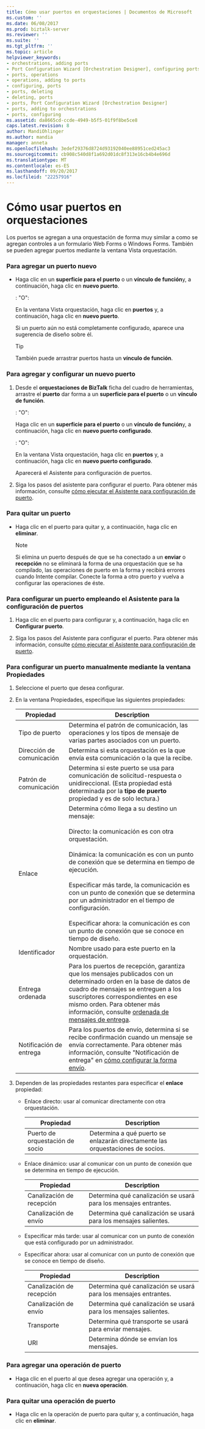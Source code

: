 ```yaml
---
title: Cómo usar puertos en orquestaciones | Documentos de Microsoft
ms.custom: ''
ms.date: 06/08/2017
ms.prod: biztalk-server
ms.reviewer: ''
ms.suite: ''
ms.tgt_pltfrm: ''
ms.topic: article
helpviewer_keywords:
- orchestrations, adding ports
- Port Configuration Wizard [Orchestration Designer], configuring ports
- ports, operations
- operations, adding to ports
- configuring, ports
- ports, deleting
- deleting, ports
- ports, Port Configuration Wizard [Orchestration Designer]
- ports, adding to orchestrations
- ports, configuring
ms.assetid: da8665cd-ccde-4949-b5f5-01f9f8be5ce8
caps.latest.revision: 8
author: MandiOhlinger
ms.author: mandia
manager: anneta
ms.openlocfilehash: 3edef29376d8724d93192040ee88951ced245ac3
ms.sourcegitcommit: cb908c540d8f1a692d01dc8f313e16cb4b4e696d
ms.translationtype: MT
ms.contentlocale: es-ES
ms.lasthandoff: 09/20/2017
ms.locfileid: "22257916"
---
```

# <a name="how-to-use-ports-in-orchestrations"></a>Cómo usar puertos en orquestaciones
Los puertos se agregan a una orquestación de forma muy similar a como se agregan controles a un formulario Web Forms o Windows Forms. También se pueden agregar puertos mediante la ventana Vista orquestación.  
  
### <a name="to-add-a-new-port"></a>Para agregar un puerto nuevo  
  
-   Haga clic en un **superficie para el puerto** o un **vínculo de función**y, a continuación, haga clic en **nuevo puerto**.  
  
     : "O":  
  
     En la ventana Vista orquestación, haga clic en **puertos** y, a continuación, haga clic en **nuevo puerto**.  
  
     Si un puerto aún no está completamente configurado, aparece una sugerencia de diseño sobre él.  
  
    > [!TIP]
    >  También puede arrastrar puertos hasta un **vínculo de función**.  
  
### <a name="to-add-and-configure-a-new-port"></a>Para agregar y configurar un nuevo puerto  
  
1.  Desde el **orquestaciones de BizTalk** ficha del cuadro de herramientas, arrastre el **puerto** dar forma a un **superficie para el puerto** o un **vínculo de función**.  
  
     : "O":  
  
     Haga clic en un **superficie para el puerto** o un **vínculo de función**y, a continuación, haga clic en **nuevo puerto configurado**.  
  
     : "O":  
  
     En la ventana Vista orquestación, haga clic en **puertos** y, a continuación, haga clic en **nuevo puerto configurado**.  
  
     Aparecerá el Asistente para configuración de puertos.  
  
2.  Siga los pasos del asistente para configurar el puerto. Para obtener más información, consulte [cómo ejecutar el Asistente para configuración de puerto](../core/how-to-run-the-port-configuration-wizard.md).  
  
### <a name="to-remove-a-port"></a>Para quitar un puerto  
  
-   Haga clic en el puerto para quitar y, a continuación, haga clic en **eliminar**.  
  
    > [!NOTE]
    >  Si elimina un puerto después de que se ha conectado a un **enviar** o **recepción** no se eliminará la forma de una orquestación que se ha compilado, las operaciones de puerto en la forma y recibirá errores cuando Intente compilar. Conecte la forma a otro puerto y vuelva a configurar las operaciones de éste.  
  
### <a name="to-configure-a-port-by-using-the-port-configuration-wizard"></a>Para configurar un puerto empleando el Asistente para la configuración de puertos  
  
1.  Haga clic en el puerto para configurar y, a continuación, haga clic en **Configurar puerto**.  
  
2.  Siga los pasos del Asistente para configurar el puerto. Para obtener más información, consulte [cómo ejecutar el Asistente para configuración de puerto](../core/how-to-run-the-port-configuration-wizard.md).  
  
### <a name="to-configure-a-port-manually-by-using-the-properties-window"></a>Para configurar un puerto manualmente mediante la ventana Propiedades  
  
1.  Seleccione el puerto que desea configurar.  
  
2.  En la ventana Propiedades, especifique las siguientes propiedades:  
  
    |Propiedad|Description|  
    |--------------|-----------------|  
    |Tipo de puerto|Determina el patrón de comunicación, las operaciones y los tipos de mensaje de varias partes asociados con un puerto.|  
    |Dirección de comunicación|Determina si esta orquestación es la que envía esta comunicación o la que la recibe.|  
    |Patrón de comunicación|Determina si este puerto se usa para comunicación de solicitud-respuesta o unidireccional. (Esta propiedad está determinada por la **tipo de puerto** propiedad y es de solo lectura.)|  
    |Enlace|Determina cómo llega a su destino un mensaje:<br /><br /> Directo: la comunicación es con otra orquestación.<br /><br /> Dinámica: la comunicación es con un punto de conexión que se determina en tiempo de ejecución.<br /><br /> Especificar más tarde, la comunicación es con un punto de conexión que se determina por un administrador en el tiempo de configuración.<br /><br /> Especificar ahora: la comunicación es con un punto de conexión que se conoce en tiempo de diseño.|  
    |Identificador|Nombre usado para este puerto en la orquestación.|  
    |Entrega ordenada|Para los puertos de recepción, garantiza que los mensajes publicados con un determinado orden en la base de datos de cuadro de mensajes se entreguen a los suscriptores correspondientes en ese mismo orden. Para obtener más información, consulte [ordenada de mensajes de entrega](../core/ordered-delivery-of-messages.md).|  
    |Notificación de entrega|Para los puertos de envío, determina si se recibe confirmación cuando un mensaje se envía correctamente. Para obtener más información, consulte "Notificación de entrega" en [cómo configurar la forma envío](../core/how-to-configure-the-send-shape.md).|  
  
3.  Dependen de las propiedades restantes para especificar el **enlace** propiedad:  
  
    -   Enlace directo: usar al comunicar directamente con otra orquestación.  
  
        |Propiedad|Description|  
        |--------------|-----------------|  
        |Puerto de orquestación de socio|Determina a qué puerto se enlazarán directamente las orquestaciones de socios.|  
  
    -   Enlace dinámico: usar al comunicar con un punto de conexión que se determina en tiempo de ejecución.  
  
        |Propiedad|Description|  
        |--------------|-----------------|  
        |Canalización de recepción|Determina qué canalización se usará para los mensajes entrantes.|  
        |Canalización de envío|Determina qué canalización se usará para los mensajes salientes.|  
  
    -   Especificar más tarde: usar al comunicar con un punto de conexión que está configurado por un administrador.  
  
    -   Especificar ahora: usar al comunicar con un punto de conexión que se conoce en tiempo de diseño.  
  
        |Propiedad|Description|  
        |--------------|-----------------|  
        |Canalización de recepción|Determina qué canalización se usará para los mensajes entrantes.|  
        |Canalización de envío|Determina qué canalización se usará para los mensajes salientes.|  
        |Transporte|Determina qué transporte se usará para enviar mensajes.|  
        |URI|Determina dónde se envían los mensajes.|  
  
### <a name="to-add-a-port-operation"></a>Para agregar una operación de puerto  
  
-   Haga clic en el puerto al que desea agregar una operación y, a continuación, haga clic en **nueva operación**.  
  
### <a name="to-remove-a-port-operation"></a>Para quitar una operación de puerto  
  
-   Haga clic en la operación de puerto para quitar y, a continuación, haga clic en **eliminar**.